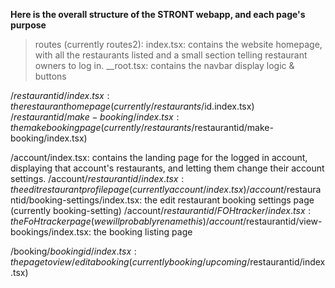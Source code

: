**Here is the overall structure of the STRONT webapp, and each page's purpose**

> routes (currently routes2): 
index.tsx: contains the website homepage, with all the restaurants listed and a small section telling restaurant owners to log in.
__root.tsx: contains the navbar display logic & buttons

/$restaurantid/index.tsx: the restaurant homepage (currently /restaurants/$id.index.tsx)
/$restaurantid/make-booking/index.tsx: the make booking page (currently /restaurants/$restaurantid/make-booking/index.tsx)

/account/index.tsx: contains the landing page for the logged in account, displaying that account's restaurants, and letting them change their account settings.
/account/$restaurantid/index.tsx: the edit restaurant profile page (currently account/index.tsx)
/account/$restaurantid/booking-settings/index.tsx: the edit restaurant booking settings page (currently booking-setting)
/account/$restaurantid/FOHtracker/index.tsx: the FoH tracker page (we will probably rename this)
/account/$restaurantid/view-bookings/index.tsx: the booking listing page           

/booking/$bookingid/index.tsx: the page to view/edit a booking (currently booking/upcoming/$restaurantid/index.tsx)

